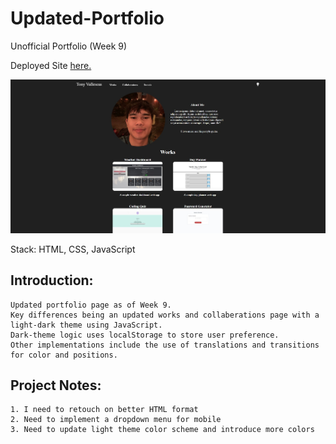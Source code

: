 # Updated-Portfolio
Unofficial Portfolio (Week 9)

Deployed Site [here.](https://tonyavall.github.io/Updated-Portfolio/)

![Deployed Landing Page](images/deployed.jpg)

Stack: HTML, CSS, JavaScript

## Introduction:
    Updated portfolio page as of Week 9. 
    Key differences being an updated works and collaberations page with a light-dark theme using JavaScript. 
    Dark-theme logic uses localStorage to store user preference. 
    Other implementations include the use of translations and transitions for color and positions.

## Project Notes:
    1. I need to retouch on better HTML format
    2. Need to implement a dropdown menu for mobile
    3. Need to update light theme color scheme and introduce more colors

